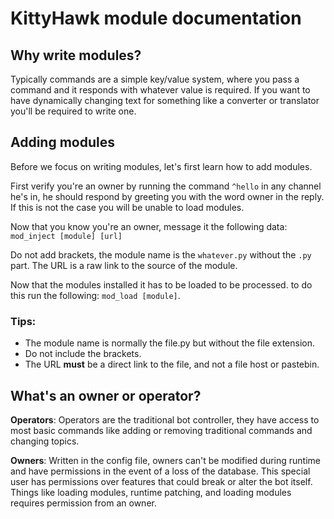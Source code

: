 # KittyHawk module documentation

## Why write modules?

Typically commands are a simple key/value system, where you pass a command and it responds with whatever value is required. If you want to have dynamically changing text for something like a converter or translator you'll be required to write one.


## Adding modules

Before we focus on writing modules, let's first learn how to add modules.

First verify you're an owner by running the command ``^hello`` in any channel he's in, he should respond by greeting you with the word owner in the reply. If this is not the case you will be unable to load modules.

Now that you know you're an owner, message it the following data: ``mod_inject [module] [url]``

Do not add brackets, the module name is the `whatever.py` without the `.py` part. The URL is a raw link to the source of the module.

Now that the modules installed it has to be loaded to be processed. to do this run the following: ``mod_load [module]``.

### Tips:
* The module name is normally the file.py but without the file extension.
* Do not include the brackets.
* The URL **must** be a direct link to the file, and not a file host or pastebin.

## What's an owner or operator?
**Operators**: Operators are the traditional bot controller, they have access to most basic commands like adding or removing traditional commands and changing topics.

**Owners**: Written in the config file, owners can't be modified during runtime and have permissions in the event of a loss of the database. This special user has permissions over features that could break or alter the bot itself. Things like loading modules, runtime patching, and loading modules requires permission from an owner.
